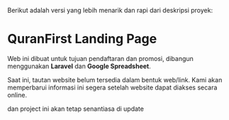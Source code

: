 Berikut adalah versi yang lebih menarik dan rapi dari deskripsi proyek:

# QuranFirst Landing Page

Web ini dibuat untuk tujuan pendaftaran dan promosi, dibangun menggunakan **Laravel** dan **Google Spreadsheet**.

Saat ini, tautan website belum tersedia dalam bentuk web/link. Kami akan memperbarui informasi ini segera setelah website dapat diakses secara online.

dan project ini akan tetap senantiasa di update